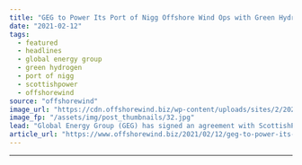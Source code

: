 ```yaml
---
title: "GEG to Power Its Port of Nigg Offshore Wind Ops with Green Hydrogen"
date: "2021-02-12"
tags: 
  - featured
  - headlines
  - global energy group
  - green hydrogen
  - port of nigg
  - scottishpower
  - offshorewind
source: "offshorewind"
image_url: "https://cdn.offshorewind.biz/wp-content/uploads/sites/2/2021/02/12125005/Global-Energy-Goup-Port-of-Nigg.jpg"
image_fp: "/assets/img/post_thumbnails/32.jpg"
lead: "Global Energy Group (GEG) has signed an agreement with ScottishPower&#8217;s newly established Green Hydrogen"
article_url: "https://www.offshorewind.biz/2021/02/12/geg-to-power-its-port-of-nigg-offshore-wind-ops-with-green-hydrogen/"
---
```


---
